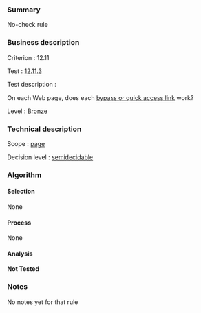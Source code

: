 ### Summary

No-check rule

### Business description

Criterion : 12.11

Test : [12.11.3](http://www.accessiweb.org/index.php/accessiweb-22-english-version.html#test-12-11-3)

Test description :

On each Web page, does each [bypass or quick access
link](http://www.braillenet.org/accessibilite/referentiel-aw21-en/glossaire.php#mLienEvitement)
work?

Level : [Bronze](/en/category/rules-design/accessiweb-11/level/bronze)

### Technical description

Scope : [page](/en/category/rules-design/accessiweb-11/scope/page)

Decision level :
[semidecidable](/en/category/rules-design/accessiweb-11/decision-level/semidecidable)

### Algorithm

#### Selection

None

#### Process

None

#### Analysis

**Not Tested**

### Notes

No notes yet for that rule
